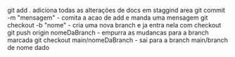 git add . adiciona todas as alterações de docs em staggind area
git commit -m "mensagem" - comita a acao de add e manda uma mensagem
git checkout -b "nome" - cria uma nova branch e ja entra nela com checkout
git push origin nomeDaBranch - empurra as mudancas para a branch marcada
git checkout main/nomeDaBranch - sai para a branch main/branch de nome dado
